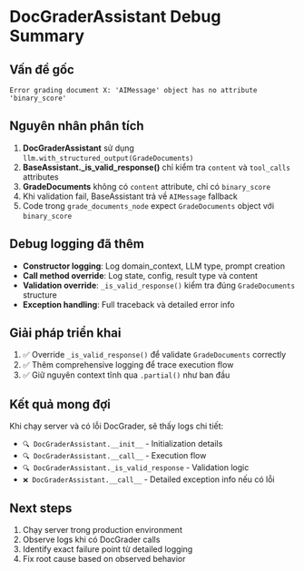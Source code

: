 # DocGraderAssistant Debug Summary

## Vấn đề gốc
```
Error grading document X: 'AIMessage' object has no attribute 'binary_score'
```

## Nguyên nhân phân tích
1. **DocGraderAssistant** sử dụng `llm.with_structured_output(GradeDocuments)` 
2. **BaseAssistant._is_valid_response()** chỉ kiểm tra `content` và `tool_calls` attributes
3. **GradeDocuments** không có `content` attribute, chỉ có `binary_score`
4. Khi validation fail, BaseAssistant trả về `AIMessage` fallback
5. Code trong `grade_documents_node` expect `GradeDocuments` object với `binary_score`

## Debug logging đã thêm
- **Constructor logging**: Log domain_context, LLM type, prompt creation
- **Call method override**: Log state, config, result type và content
- **Validation override**: `_is_valid_response()` kiểm tra đúng `GradeDocuments` structure
- **Exception handling**: Full traceback và detailed error info

## Giải pháp triển khai
1. ✅ Override `_is_valid_response()` để validate `GradeDocuments` correctly
2. ✅ Thêm comprehensive logging để trace execution flow
3. ✅ Giữ nguyên context tĩnh qua `.partial()` như ban đầu

## Kết quả mong đợi
Khi chạy server và có lỗi DocGrader, sẽ thấy logs chi tiết:
- `🔍 DocGraderAssistant.__init__` - Initialization details
- `🔍 DocGraderAssistant.__call__` - Execution flow
- `🔍 DocGraderAssistant._is_valid_response` - Validation logic
- `❌ DocGraderAssistant.__call__` - Detailed exception info nếu có lỗi

## Next steps
1. Chạy server trong production environment
2. Observe logs khi có DocGrader calls
3. Identify exact failure point từ detailed logging
4. Fix root cause based on observed behavior
